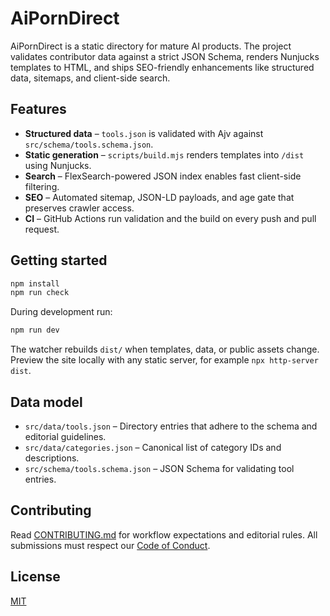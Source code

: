 # AiPornDirect

AiPornDirect is a static directory for mature AI products. The project validates contributor data against a strict JSON Schema, renders Nunjucks templates to HTML, and ships SEO-friendly enhancements like structured data, sitemaps, and client-side search.

## Features

- **Structured data** – `tools.json` is validated with Ajv against `src/schema/tools.schema.json`.
- **Static generation** – `scripts/build.mjs` renders templates into `/dist` using Nunjucks.
- **Search** – FlexSearch-powered JSON index enables fast client-side filtering.
- **SEO** – Automated sitemap, JSON-LD payloads, and age gate that preserves crawler access.
- **CI** – GitHub Actions run validation and the build on every push and pull request.

## Getting started

```bash
npm install
npm run check
```

During development run:

```bash
npm run dev
```

The watcher rebuilds `dist/` when templates, data, or public assets change. Preview the site locally with any static server, for example `npx http-server dist`.

## Data model

- `src/data/tools.json` – Directory entries that adhere to the schema and editorial guidelines.
- `src/data/categories.json` – Canonical list of category IDs and descriptions.
- `src/schema/tools.schema.json` – JSON Schema for validating tool entries.

## Contributing

Read [CONTRIBUTING.md](CONTRIBUTING.md) for workflow expectations and editorial rules. All submissions must respect our [Code of Conduct](CODE_OF_CONDUCT.md).

## License

[MIT](LICENSE)
